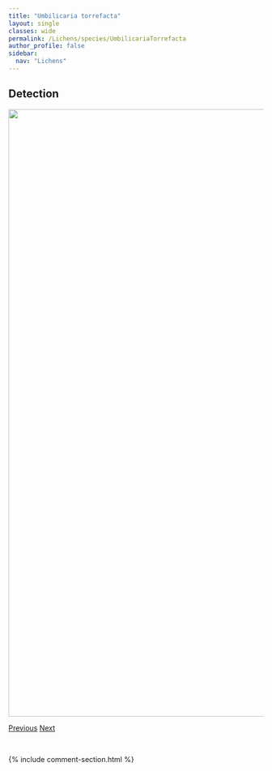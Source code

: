 ```yaml
---
title: "Umbilicaria torrefacta"
layout: single
classes: wide
permalink: /Lichens/species/UmbilicariaTorrefacta
author_profile: false
sidebar:
  nav: "Lichens"
---
```


<h2>Detection</h2>

<a href="https://drive.google.com/uc?export=view&id=1PB-cTW3HBWaLduizh9AvOKRfyj1iNt0B">
<img src="https://drive.google.com/uc?export=view&id=1PB-cTW3HBWaLduizh9AvOKRfyj1iNt0B" height = "1200" width = "800">
</a>


<a href="/DevelopmentWebsite/Lichens/species/UmbilicariaPolyphylla" class="pagination--pager" title="Umbilicaria polyphylla">Previous</a> <a href="/DevelopmentWebsite/Lichens/species/UmbilicariaVirginis" class="pagination--pager" title="Umbilicaria virginis">Next</a>

<p>&nbsp;</p>

{% include comment-section.html %}
